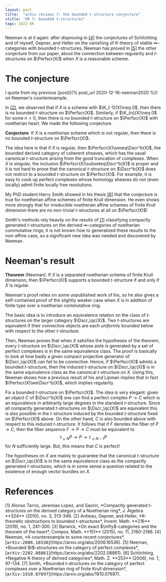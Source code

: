 ```yaml
---
layout: post
title:  "arXiv reviews 7: the bounded t-structure conjecture"
stitle: "XR 7: bounded t-structures"
tags: 2022 XR
---
```

<div style="display:none">
$
\newcommand\A{\mathrm{A}}
\newcommand\E{\mathrm{E}}
\newcommand\G{\mathrm{G}}
\newcommand\H{\mathrm{H}}
\newcommand\K{\mathrm{K}}
\newcommand\L{\mathrm{L}}
\newcommand\M{\mathrm{M}}
\newcommand\Ascr{\mathcal{A}}
\newcommand\Cscr{\mathcal{C}}
\newcommand\Dscr{\mathcal{D}}
\newcommand\Escr{\mathcal{E}}
\newcommand\Kscr{\mathcal{K}}
\newcommand\Perfscr{\mathcal{P}\mathrm{erf}}
\newcommand\Acscr{\mathcal{A}\mathrm{c}}
\newcommand\heart{\heartsuit}
\newcommand\cn{\mathrm{cn}}
\newcommand\op{\mathrm{op}}
\newcommand\Ho{\mathrm{Ho}}
\newcommand\dR{\mathrm{dR}}
\newcommand\HH{\mathrm{HH}}
\newcommand\TC{\mathrm{TC}}
\newcommand{\bMap}{\mathbf{Map}}
\newcommand{\End}{\mathrm{End}}
\newcommand{\Mod}{\mathrm{Mod}}
\newcommand\bE{\mathbf{E}}
\newcommand\bZ{\mathbf{Z}}
\newcommand\bAM{\mathbf{AM}}
\newcommand\bLM{\mathbf{LM}}
\newcommand\Spec{\mathrm{Spec}}
\newcommand\we{\simeq}
\newcommand\qc{\mathrm{qc}}
$
</div>

Neeman is at it again: after *disproving* in [\[4\]](#neeman-counterexample) the conjectures of Schlichting and of myself,
Gepner, and Heller on the vanishing of $K$-theory of stable
$\infty$-categories with bounded $t$-structures, Neeman has *proved* in
[\[5\]](#neeman-bounded)
the other conjecture from our paper, about the connection between
regularity and $t$-structures on $\Perfscr(X)$ when $X$ is a reasonable
scheme.



# The conjecture

I quote from my previous [post]({% post_url 2020-12-16-neeman2020 %}) on Neeman's counterexample.

In [\[2\]](#abg), we observed that if $X$ is a scheme with
$\K_{-1}(X)\neq 0$, then there is no bounded $t$-structure on $\Perfscr(X)$.
Similarly, if $\K_{n}(X)\neq 0$ for some $n<0$, then there is no bounded
$t$-structure on $\Perfscr(X)$ with noetherian heart. We made the following
conjecture.

**Conjecture**. If $X$ is a noetherian scheme which is not regular, then there
is no bounded $t$-structure on $\Perfscr(X)$.

The idea here is that if $X$ is regular, then $\Perfscr(X)\simeq\Dscr^b(X)$, the
bounded derived category of coherent sheaves, which has the usual canonical
$t$-structure arising from the good truncation of complexes. When $X$ is
singular, the inclusion $\Perfscr(X)\subseteq\Dscr^b(X)$ is proper and it is
not hard to prove that the canonical $t$-structure on $\Dscr^b(X)$ does not
restrict to a bounded $t$-structure on $\Perfscr(X)$. For example, it is easy
to cook up perfect complexes whose homology sheaves do not (even locally) admit finite locally
free resolutions.

My PhD student Harry Smith showed in his thesis [\[6\]](#smith) that the conjecture is
true for noetherian affine schemes of finite Krull dimension. He even shows more strongly that for irreducible
noetherian affine schemes of finite Krull dimension there are no non-trivial $t$-structures at all on $\Perfscr(X)$!

Smith's methods rely heavily on the results of [\[1\]](#atjls) classifying compactly generated $t$-structures on the derived
$\infty$-categories of noetherian commutative rings; it is not known how to generalized
these results to the non-affine case, so a significant new idea was needed and
discovered by Neeman.



# Neeman's result

**Theorem** (Neeman). If $X$ is a separated noetherian scheme of finite Krull
dimension, then $\Perfscr(X)$ supports a bounded $t$-structure if and only if $X$
is regular.

Neeman's proof relies on some unpublished work of his, so he also gives a
self-contained proof of the slightly weaker case when $X$ is in addition of
finite type over a noetherian commutative ring.

The basic idea is to introduce an equivalence relation on the class of
$t$-structures on the larger category $\Dscr_\qc(X)$. Two $t$-structures are
equivalent if their connective objects are each *uniformly* bounded below with
respect to the other $t$-structure.

Then, Neeman proves that when $X$ satisfies the hypotheses of the theorem,
every $t$-structure on $\Dscr_\qc(X)$ whose aisle is generated by a set of
perfect complexes is in the same equivalence class. The proof is basically to look at how badly a given compact projective generator of
$\Dscr_\qc(X)$ can fail to be connective.
Hence, if $\Perfscr(X)$ admits a bounded $t$-structure, then the induced
$t$-structure on $\Dscr_\qc(X)$ is in the same equivalence class as the
canonical $t$-structure on $X$. Using this, Neeman shows how a previous result
of his and Lipman implies that in fact $\Perfscr(X)\we\Dscr^b(X)$, which
implies regularity.

Fix a bounded $t$-structure on $\Perfscr(X)$.
The idea is very elegant: given an object $C$ of $\Dscr^b(X)$ one can find a
perfect complex $P\rightarrow C$ which is an equivalence in arbitrarily large
degrees in the standard $t$-structure. Since all compactly generated
$t$-structures on $\Dscr_\qc(X)$ are equivalent this is also possible in the
$t$-structure induced by the bounded $t$-structure fixed on $\Perfscr(X)$
above. On the other hand, $C$ is also bounded above with respect to this
induced $t$-structure. It follows that if $F$ denotes the fiber of
$P\rightarrow C$, then the fiber sequence $F\rightarrow P\rightarrow C$ must be
equivalent to $$\tau_{\geq N}P\rightarrow P\rightarrow\tau_{\leq N-1}P$$
for $N$ sufficiently large. But, this means that $C$ is perfect!

The hypotheses on $X$ are mainly to guarantee that the canonical $t$-structure
on $\Dscr_\qc(X)$ is in the same equivalence class as the compactly generated
$t$-structures, which is in some sense a question related to the existence
of enough vector bundles on $X$.

# References

<span id="atjls">
[1] Alonso Tarrio, Jeremias Lopez, and Saorin, *Compactly generated t-structures on
the derived category of a Noetherian ring*, J. Algebra **324** (2010), no. 3, 313-346.
</span>

<span id="agh">
[2] Antieau, Gepner, and Heller, *K-theoretic obstructions to bounded t-structures*, Invent. Math. **216** (2019), no. 1, 241-300.
</span>

<span id="barwick-heart">
[3] Barwick, *On exact $\infty$-categories and the theorem of the heart*, Compos. Math. **151** (2015), no. 11, 2160-2186.
</span>

<span id="neeman-counterexample">
[4] Neeman, *A counterexample to some recent conjectures*, [<tt>arXiv:2006.16536</tt>](https://arxiv.org/abs/2006.16536).
</span>

<span id="neeman-bounded">
[5] Neeman, *Bounded $t$–structures on the category of perfect complexes*, 
[<tt>arXiv:2202.08861</tt>](https://arxiv.org/abs/2202.08861).
</span>

<span id="schlichting-negative">
[6] Schlichting, *Negative K-theory of derived categories*, Math. Z. **253** (2006), no. 1, 97–134.
</span>

<span id="smith">
[7] Smith, *Bounded t-structures on the category of perfect complexes over a
Noetherian ring of finite Krull dimension*,
[<tt>arXiv:1910.07697</tt>](https://arxiv.org/abs/1910.07697).
</span>
